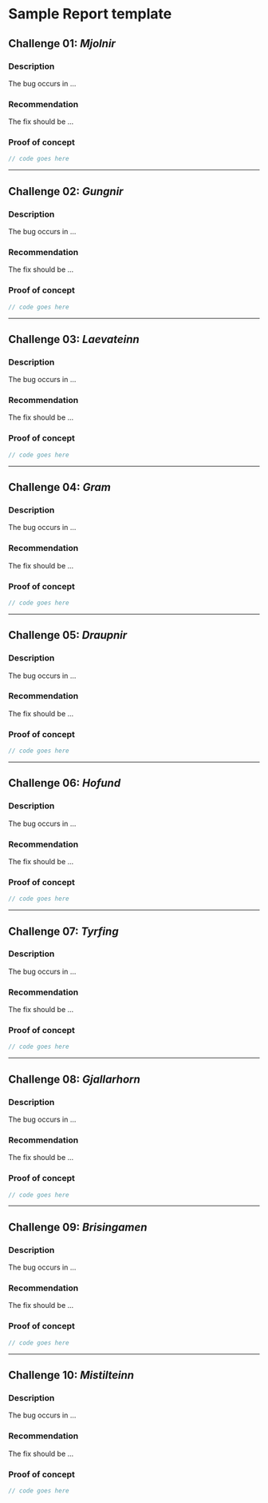 # Sample Report template

## Challenge 01: *Mjolnir*

### Description

The bug occurs in ...

### Recommendation

The fix should be ...

### Proof of concept

```rust
// code goes here
```

---

## Challenge 02: *Gungnir*

### Description

The bug occurs in ...

### Recommendation

The fix should be ...

### Proof of concept

```rust
// code goes here
```

---

## Challenge 03: *Laevateinn*

### Description

The bug occurs in ...

### Recommendation

The fix should be ...

### Proof of concept

```rust
// code goes here
```

---

## Challenge 04: *Gram*

### Description

The bug occurs in ...

### Recommendation

The fix should be ...

### Proof of concept

```rust
// code goes here
```

---

## Challenge 05: *Draupnir*

### Description

The bug occurs in ...

### Recommendation

The fix should be ...

### Proof of concept

```rust
// code goes here
```

---

## Challenge 06: *Hofund*

### Description

The bug occurs in ...

### Recommendation

The fix should be ...

### Proof of concept

```rust
// code goes here
```

---

## Challenge 07: *Tyrfing*

### Description

The bug occurs in ...

### Recommendation

The fix should be ...

### Proof of concept

```rust
// code goes here
```

---

## Challenge 08: *Gjallarhorn*

### Description

The bug occurs in ...

### Recommendation

The fix should be ...

### Proof of concept

```rust
// code goes here
```

---

## Challenge 09: *Brisingamen*

### Description

The bug occurs in ...

### Recommendation

The fix should be ...

### Proof of concept

```rust
// code goes here
```

---

## Challenge 10: *Mistilteinn*

### Description

The bug occurs in ...

### Recommendation

The fix should be ...

### Proof of concept

```rust
// code goes here
```
